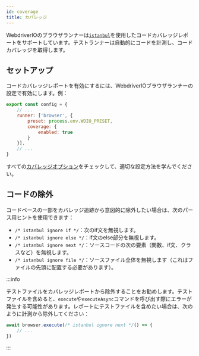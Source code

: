 ```yaml
---
id: coverage
title: カバレッジ
---
```


WebdriverIOのブラウザランナーは[`istanbul`](https://istanbul.js.org/)を使用したコードカバレッジレポートをサポートしています。テストランナーは自動的にコードを計測し、コードカバレッジを取得します。

## セットアップ

コードカバレッジレポートを有効にするには、WebdriverIOブラウザランナーの設定で有効にします。例：

```js title=wdio.conf.js
export const config = {
    // ...
    runner: ['browser', {
        preset: process.env.WDIO_PRESET,
        coverage: {
            enabled: true
        }
    }],
    // ...
}
```

すべての[カバレッジオプション](/docs/runner#coverage-options)をチェックして、適切な設定方法を学んでください。

## コードの除外

コードベースの一部をカバレッジ追跡から意図的に除外したい場合は、次のパース用ヒントを使用できます：

- `/* istanbul ignore if */`：次のif文を無視します。
- `/* istanbul ignore else */`：if文のelse部分を無視します。
- `/* istanbul ignore next */`：ソースコードの次の要素（関数、if文、クラスなど）を無視します。
- `/* istanbul ignore file */`：ソースファイル全体を無視します（これはファイルの先頭に配置する必要があります）。

:::info

テストファイルをカバレッジレポートから除外することをお勧めします。テストファイルを含めると、`execute`や`executeAsync`コマンドを呼び出す際にエラーが発生する可能性があります。レポートにテストファイルを含めたい場合は、次のように計測から除外してください：

```ts
await browser.execute(/* istanbul ignore next */() => {
    // ...
})
```

:::